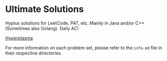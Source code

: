 # Ultimate Solutions

Hyplus solutions for LeetCode, PAT, etc. Mainly in Java and/or C++ (Sometimes also Golang). Daily AC!

<a href="https://www.hyperplasma.top/category/dev/">Hyperplasma</a>

For more information on each problem set, please refer to the `info.md` file in their respective directories.

